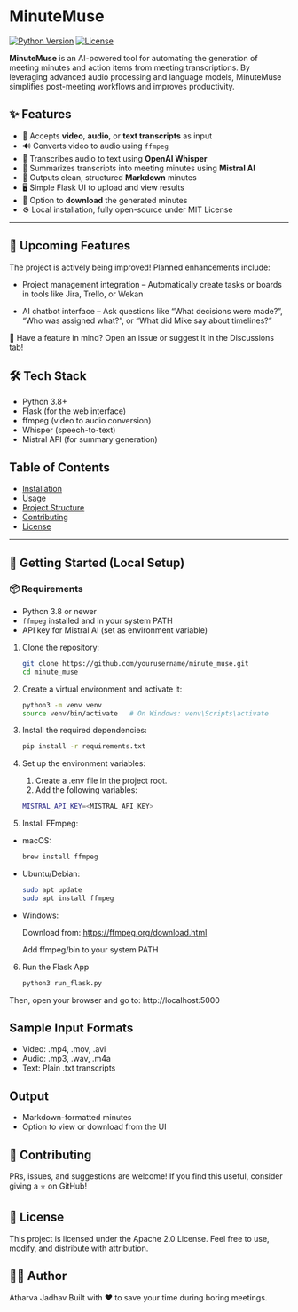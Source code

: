 # MinuteMuse

[![Python Version](https://img.shields.io/badge/python-3.8%2B-blue.svg)](https://www.python.org/downloads/)
[![License](https://img.shields.io/badge/license-Apache%202.0-blue.svg)](https://opensource.org/licenses/Apache-2.0)

**MinuteMuse** is an AI-powered tool for automating the generation of meeting minutes and action items from meeting transcriptions. By leveraging advanced audio processing and language models, MinuteMuse simplifies post-meeting workflows and improves productivity.

## ✨ Features

- 🎥 Accepts **video**, **audio**, or **text transcripts** as input
- 🔊 Converts video to audio using `ffmpeg`
- 🤖 Transcribes audio to text using **OpenAI Whisper**
- 🧠 Summarizes transcripts into meeting minutes using **Mistral AI**
- 📄 Outputs clean, structured **Markdown** minutes
- 🖥️ Simple Flask UI to upload and view results
- 💾 Option to **download** the generated minutes
- ⚙️ Local installation, fully open-source under MIT License
---

## 🧩 Upcoming Features
The project is actively being improved! Planned enhancements include:

-  Project management integration – Automatically create tasks or boards in tools like Jira, Trello, or Wekan

- AI chatbot interface – Ask questions like “What decisions were made?”, “Who was assigned what?”, or “What did Mike say about timelines?”

💬 Have a feature in mind? Open an issue or suggest it in the Discussions tab!

## 🛠️ Tech Stack

- Python 3.8+
- Flask (for the web interface)
- ffmpeg (video to audio conversion)
- Whisper (speech-to-text)
- Mistral API (for summary generation)

## Table of Contents

- [Installation](#installation)
- [Usage](#usage)
- [Project Structure](#project-structure)
- [Contributing](#contributing)
- [License](#license)

---

## 🚀 Getting Started (Local Setup)

### 📦 Requirements

- Python 3.8 or newer
- `ffmpeg` installed and in your system PATH
- API key for Mistral AI (set as environment variable)

1. Clone the repository:

   ```bash
   git clone https://github.com/yourusername/minute_muse.git
   cd minute_muse
   ```

2. Create a virtual environment and activate it:
   
   ```bash
   python3 -m venv venv
   source venv/bin/activate   # On Windows: venv\Scripts\activate
   ```

3. Install the required dependencies:

   ```bash
   pip install -r requirements.txt

   ```
4. Set up the environment variables:

    1. Create a .env file in the project root.
    2. Add the following variables:
   ```bash
   MISTRAL_API_KEY=<MISTRAL_API_KEY>
   ```

5. Install FFmpeg:

- macOS:

   ```bash
   brew install ffmpeg
   ```

- Ubuntu/Debian:

   ```bash
   sudo apt update
   sudo apt install ffmpeg
   ```

- Windows:

   Download from: https://ffmpeg.org/download.html

   
   Add ffmpeg/bin to your system PATH  


6. Run the Flask App

   ```bash
   python3 run_flask.py
   ```
Then, open your browser and go to: http://localhost:5000

## Sample Input Formats
- Video: .mp4, .mov, .avi
- Audio: .mp3, .wav, .m4a
- Text: Plain .txt transcripts

## Output
- Markdown-formatted minutes
- Option to view or download from the UI

## 🤝 Contributing
PRs, issues, and suggestions are welcome!
If you find this useful, consider giving a ⭐ on GitHub!

## 📜 License
This project is licensed under the Apache 2.0 License.
Feel free to use, modify, and distribute with attribution.

## 🙋‍♂️ Author
Atharva Jadhav
Built with ❤️ to save your time during boring meetings.
